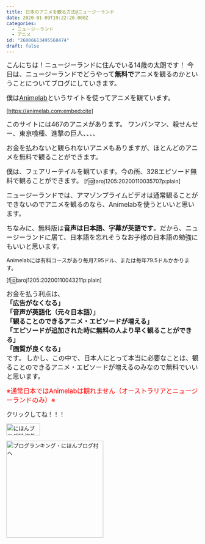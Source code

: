 ```yaml
---
title: 日本のアニメを観る方法@ニュージーランド
date: 2020-01-09T19:22:20.000Z
categories:
  - ニュージーランド
  - アニメ
id: "26006613495568474"
draft: false
---
```

<span style="font-size: 120%">こんにちは！ニュージーランドに住んでいる14歳の太朗です！
</span>
<span style="font-size: 120%">今日は、ニュージーランドでどうやって<b>無料で</b>アニメを観るのかということについてブログにしていきます。</span>

<span style="font-size: 120%">僕は<a href="https://www.animelab.com">Animelab</a>というサイトを使ってアニメを観ています。</span>

[https://animelab.com:embed:cite]


<span style="font-size: 120%">このサイトには467のアニメがあります。
ワンパンマン、殺せんせー、東京喰種、進撃の巨人、、、、</span>


<!-- more -->


<span style="font-size: 120%">お金を払わないと観られないアニメもありますが、ほとんどのアニメを無料で観ることができます。</span>

<span style="font-size: 120%">僕は、フェアリーテイルを観ています。今の所、328エピソード無料で観ることができます。</span>
[f:id:taroj1205:20200110035707p:plain]

<span style="font-size: 120%">ニュージーランドでは、アマゾンプライムビデオは通常観ることができないのでアニメを観るのなら、Animelabを使うといいと思います。</span>

<span style="font-size: 120%">ちなみに、無料版は<b>音声は日本語、字幕が英語です</b>。だから、ニュージーランドに居て、日本語を忘れそうなお子様の日本語の勉強にもいいと思います。</span>

Animelabには有料コースがあり毎月7.95ドル、または毎年79.5ドルかかります。

[f:id:taroj1205:20200110043211p:plain]

<span style="font-size: 120%">お金を払う利点は、<br />
<b>「広告がなくなる」</b><br />
<b>「音声が英語化（元々日本語）」</b><br />
<b>「観ることのできるアニメ・エピソードが増える」</b><br />
<b>「エピソードが追加された時に無料の人より早く観ることができる」</b><br />
<b>「画質が良くなる」</b><br />
です。</span>
<span style="font-size: 120%">
しかし、この中で、日本人にとって本当に必要なことは、観ることのできるアニメ・エピソードが増えるのみなので無料でいいと思います。</span>

<span style="font-size: 120%"><span style="color: #ff0000">※通常日本ではAnimelabは観れません（オーストラリアとニュージーランドのみ）※</span></span>

<span style="font-size: 110%">クリックしてね！！！</span>
<p><a href="https://overseas.blogmura.com/ranking/in?p_cid=10927073" target="_blank"><img src="https://b.blogmura.com/overseas/88_31.gif" alt="にほんブログ村 海外生活ブログへ" width="88" height="31" border="0" /></a></p>
<p><a href="https://blogmura.com/ranking/in?p_cid=10927073" target="_blank"><img src="https://b.blogmura.com/original/11502" alt="ブログランキング・にほんブログ村へ" width="254" border="0" /></a></p>
